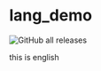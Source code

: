 # lang_demo

![GitHub all releases](https://img.shields.io/github/downloads/mahmudulhasan5050/lang_demo/total)

this is english
